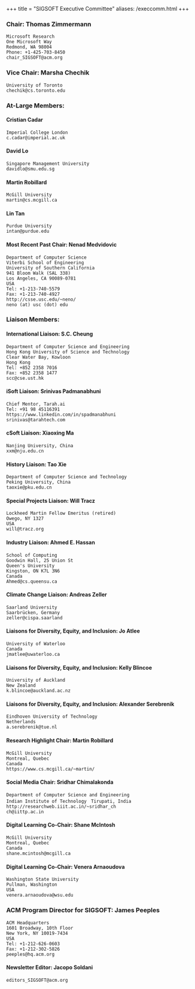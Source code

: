 +++
title = "SIGSOFT Executive Committee"
aliases: /execcomm.html
+++

### Chair: Thomas Zimmermann

    Microsoft Research
    One Microsoft Way
    Redmond, WA 98004
    Phone: +1-425-703-8450
    chair_SIGSOFT@acm.org 

### Vice Chair: Marsha Chechik

    University of Toronto
    chechik@cs.toronto.edu 

### At-Large Members:

#### Cristian Cadar

    Imperial College London
    c.cadar@imperial.ac.uk 

#### David Lo

    Singapore Management University
    davidlo@smu.edu.sg 

#### Martin Robillard

    McGill University
    martin@cs.mcgill.ca 

#### Lin Tan

    Purdue University
    intan@purdue.edu 

#### Most Recent Past Chair: Nenad Medvidovic

    Department of Computer Science
    Viterbi School of Engineering
    University of Southern California
    941 Bloom Walk (SAL 338)
    Los Angeles, CA 90089-0781
    USA
    Tel: +1-213-740-5579
    Fax: +1-213-740-4927
    http://csse.usc.edu/~neno/
    neno (at) usc (dot) edu 

### Liaison Members:

#### International Liaison: S.C. Cheung

    Department of Computer Science and Engineering
    Hong Kong University of Science and Technology
    Clear Water Bay, Kowloon
    Hong Kong
    Tel: +852 2358 7016
    Fax: +852 2358 1477
    scc@cse.ust.hk 

#### iSoft Liaison: Srinivas Padmanabhuni

    Chief Mentor, Tarah.ai
    Tel: +91 98 45116391
    https://www.linkedin.com/in/spadmanabhuni
    srinivas@tarahtech.com 

#### cSoft Liaison: Xiaoxing Ma

    Nanjing University, China
    xxm@nju.edu.cn 

#### History Liaison: Tao Xie

    Department of Computer Science and Technology
    Peking University, China
    taoxie@pku.edu.cn 

#### Special Projects Liaison: Will Tracz

    Lockheed Martin Fellow Emeritus (retired)
    Owego, NY 1327
    USA
    will@tracz.org 

#### Industry Liaison: Ahmed E. Hassan

    School of Computing
    Goodwin Hall, 25 Union St
    Queen's University
    Kingston, ON K7L 3N6
    Canada
    Ahmed@cs.queensu.ca 

#### Climate Change Liaison: Andreas Zeller

    Saarland University
    Saarbrücken, Germany
    zeller@cispa.saarland 

#### Liaisons for Diversity, Equity, and Inclusion: Jo Atlee

    University of Waterloo
    Canada
    jmatlee@uwaterloo.ca 

#### Liaisons for Diversity, Equity, and Inclusion: Kelly Blincoe

    University of Auckland
    New Zealand
    k.blincoe@auckland.ac.nz 

#### Liaisons for Diversity, Equity, and Inclusion: Alexander Serebrenik

    Eindhoven University of Technology
    Netherlands
    a.serebrenik@tue.nl 

#### Research Highlight Chair: Martin Robillard

    McGill University
    Montreal, Quebec
    Canada
    https://www.cs.mcgill.ca/~martin/ 

#### Social Media Chair: Sridhar Chimalakonda

    Department of Computer Science and Engineering
    Indian Institute of Technology　Tirupati, India
    http://researchweb.iiit.ac.in/~sridhar_ch
    ch@iittp.ac.in

#### Digital Learning Co-Chair: Shane McIntosh

    McGill University
    Montreal, Quebec
    Canada
    shane.mcintosh@mcgill.ca 

#### Digital Learning Co-Chair: Venera Arnaoudova

    Washington State University
    Pullman, Washington
    USA
    venera.arnaoudova@wsu.edu 

	
### ACM Program Director for SIGSOFT: James Peeples

    ACM Headquarters
    1601 Broadway, 10th Floor
    New York, NY 10019-7434
    USA
    Tel: +1-212-626-0603
    Fax: +1-212-302-5826
    peeples@hq.acm.org 

#### Newsletter Editor: Jacopo Soldani

    editors_SIGSOFT@acm.org 

